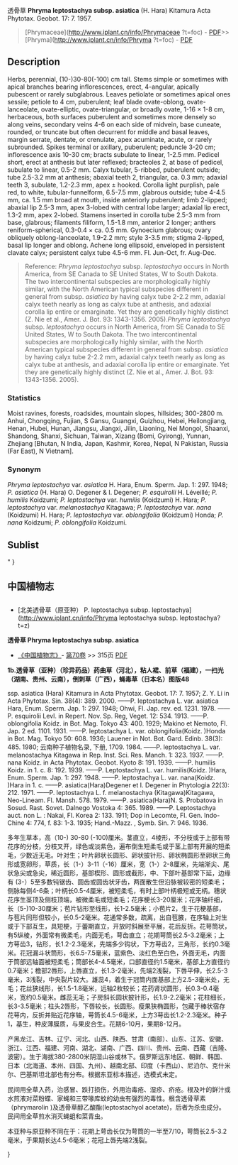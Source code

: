 透骨草 **Phryma leptostachya subsp. asiatica** (H. Hara) Kitamura Acta Phytotax. Geobot. 17: 7. 1957.

> [Phrymaceae](http://www.iplant.cn/info/Phrymaceae ?t=foc) - [PDF](http://iplant.cn/foc/pdf/Phrymaceae.pdf)>>[Phryma](http://www.iplant.cn/info/Phryma ?t=foc) - [PDF](http://www.iplant.cn/foc/pdf/Phryma.pdf)

## Description

Herbs, perennial, (10-)30-80(-100) cm tall. Stems simple or sometimes with apical branches bearing inflorescences, erect, 4-angular, apically pubescent or rarely subglabrous. Leaves petiolate or sometimes apical ones sessile; petiole to 4 cm, puberulent; leaf blade ovate-oblong, ovate-lanceolate, ovate-elliptic, ovate-triangular, or broadly ovate, 1-16 × 1-8 cm, herbaceous, both surfaces puberulent and sometimes more densely so along veins, secondary veins 4-6 on each side of midvein, base cuneate, rounded, or truncate but often decurrent for middle and basal leaves, margin serrate, dentate, or crenulate, apex acuminate, acute, or rarely subrounded. Spikes terminal or axillary, puberulent; peduncle 3-20 cm; inflorescence axis 10-30 cm; bracts subulate to linear, 1-2.5 mm. Pedicel short, erect at anthesis but later reflexed; bracteoles 2, at base of pedicel, subulate to linear, 0.5-2 mm. Calyx tubular, 5-ribbed, puberulent outside; tube 2.5-3.2 mm at anthesis; abaxial teeth 2, triangular, ca. 0.3 mm; adaxial teeth 3, subulate, 1.2-2.3 mm, apex ± hooked. Corolla light purplish, pale red, to white, tubular-funnelform, 6.5-7.5 mm, glabrous outside; tube 4-4.5 mm, ca. 1.5 mm broad at mouth, inside anteriorly puberulent; limb 2-lipped; abaxial lip 2.5-3 mm, apex 3-lobed with central lobe larger; adaxial lip erect, 1.3-2 mm, apex 2-lobed. Stamens inserted in corolla tube 2.5-3 mm from base, glabrous; filaments filiform, 1.5-1.8 mm, anterior 2 longer; anthers reniform-spherical, 0.3-0.4 × ca. 0.5 mm. Gynoecium glabrous; ovary obliquely oblong-lanceolate, 1.9-2.2 mm; style 3-3.5 mm; stigma 2-lipped, basal lip longer and oblong. Achene long ellipsoid, enveloped in persistent clavate calyx; persistent calyx tube 4.5-6 mm. Fl. Jun-Oct, fr. Aug-Dec.

> Reference: 
>*Phryma leptostachya* subsp. *leptostachya* occurs in North America, from SE Canada to SE United States, W to South Dakota. The two intercontinental subspecies are morphologically highly similar, with the North American typical subspecies different in general from subsp. *asiatica* by having calyx tube 2-2.2 mm, adaxial calyx teeth nearly as long as calyx tube at anthesis, and adaxial corolla lip entire or emarginate. Yet they are genetically highly distinct (Z. Nie et al., Amer. J. Bot. 93: 1343-1356. 2005).*Phryma leptostachya* subsp. *leptostachya* occurs in North America, from SE Canada to SE United States, W to South Dakota. The two intercontinental subspecies are morphologically highly similar, with the North American typical subspecies different in general from subsp. *asiatica* by having calyx tube 2-2.2 mm, adaxial calyx teeth nearly as long as calyx tube at anthesis, and adaxial corolla lip entire or emarginate. Yet they are genetically highly distinct (Z. Nie et al., Amer. J. Bot. 93: 1343-1356. 2005).

### Statistics
Moist ravines, forests, roadsides, mountain slopes, hillsides; 300-2800 m. Anhui, Chongqing, Fujian, S Gansu, Guangxi, Guizhou, Hebei, Heilongjiang, Henan, Hubei, Hunan, Jiangsu, Jiangxi, Jilin, Liaoning, Nei Mongol, Shaanxi, Shandong, Shanxi, Sichuan, Taiwan, Xizang (Bomi, Gyirong), Yunnan, Zhejiang [Bhutan, N India, Japan, Kashmir, Korea, Nepal, N Pakistan, Russia (Far East), N Vietnam].

### Synonym
*Phryma leptostachya* var. *asiatica* H. Hara, Enum. Sperm. Jap. 1: 297. 1948; *P. asiatica* (H. Hara) O. Degener & I. Degener; *P. esquirolii* H. Léveillé; *P. humilis* Koidzumi; *P. leptostachya* var. *humilis* (Koidzumi) H. Hara; *P. leptostachya* var. *melanostachya* Kitagawa; *P. leptostachya* var. *nana* (Koidzumi) H. Hara; *P. leptostachya* var. *oblongifolia* (Koidzumi) Honda; *P. nana* Koidzumi; *P. oblongifolia* Koidzumi.

## Sublist
"
}
## 中国植物志

## 
* [北美透骨草（原亚种）  P.  leptostachya subsp. leptostachya](http://www.iplant.cn/info/Phryma leptostachya subsp. leptostachya?t=z)

**透骨草 Phryma leptostachya subsp. asiatica**

* [《中国植物志》](http://www.iplant.cn/frps)- [第70卷](http://www.iplant.cn/frps/vol/70) >> 315页 [PDF](http://www.iplant.cn/frps/pdf/70/315.pdf)

**1b.透骨草（亚种）（珍异药品）药曲草（河北），粘人裙、前草（福建），一扫光（湖南、贵州、云南），倒刺草（广西），蝇毒草（日本名）图版48**

ssp. asiatica (Hara) Kitamura in Acta Phytotax. Geobot. 17: 7. 1957; Z. Y. Li in Acta Phytotax. Sin. 38(4): 389. 2000. ——P. leptostachya L. var. asiatica Hara, Enum. Sperm. Jap. 1: 297. 1948; Ohwi, Fl. Jap. rev. ed. 1231. 1978. ——P. esquirolii Levl. in Repert. Nov. Sp. Reg, Veget. 12: 534. 1913. ——P. oblongifolia Koidz. in Bot. Mag. Tokyo 43: 400. 1929; Makino et Nemoto, Fl. Jap. 2 ed. 1101. 1931. ——P. leptostachya L. var. oblongifolia(Koidz. )Honda in Bot. Mag. Tokyo 50: 608. 1936; Lauener in Not. Bot. Gard. Edinb. 38(3): 485. 1980; 云南种子植物名录, 下册, 1709. 1984. ——P. leptostachya L. var. melanostachya Kitagawa in Rep. Inst. Sci. Res. Manch. 1: 323. 1937. ——P. nana Koidz. in Acta Phytotax. Geobot. Kyoto 8: 191. 1939. ——P. humilis Koidz. in 1. c. 8: 192. 1939. ——P. Leptostachya L. var. humilis(Koidz. )Hara, Enum. Sperm. Jap. 1: 297. 1948. ——P. leptostachya L. var. nana(Koidz. )Hara in 1. c. ——P. asiatica(Hara)Degener et I. Degener in Phytologia 22(3): 212. 1971. ——P. leptostachya L. f. melanostachya (Kitagawa)Kitagawa, Neo-Lineam. Fl. Mansh. 578. 1979. ——P. asiatica(Hara)N. S. Probatova in Sosud. Rast. Sovet. Dalnego Vostoka 4: 365. 1989. ——P. Leptostachya auct. non L. : Nakai, Fl. Korea 2: 133. 1911; Dop in Lecomte, Fl. Gen. Indo-Chine 4: 774, f. 83: 1-3. 1935; Hand.-Mazz. , Symb. Sin. 7: 946. 1936.

多年生草本，高（10-) 30-80 (-100)厘米。茎直立，4棱形，不分枝或于上部有带花序的分枝，分枝叉开，绿色或淡紫色，遍布倒生短柔毛或于茎上部有开展的短柔毛，少数近无毛。叶对生；叶片卵状长圆形、卵状披针形、卵状椭圆形至卵状三角形或宽卵形，草质，长（1-）3-11（-16）厘米，宽（1-）2-8厘米，先端渐尖、尾状急尖或急尖，稀近圆形，基部楔形、圆形或截形，中、下部叶基部常下延，边缘有 (3-）5至多数钝锯齿、圆齿或圆齿状牙齿，两面散生但沿脉被较密的短柔毛；侧脉每侧4-6条；叶柄长0.5-4厘米，被短柔毛，有时上部叶柄极短或无柄。穗状花序生茎顶及侧枝顶端，被微柔毛或短柔毛；花序梗长3-20厘米；花序轴纤细，长（5-)10-30厘米；苞片钻形至线形，长1-2.5毫米；小苞片2，生于花梗基部，与苞片同形但较小，长0.5-2毫米。花通常多数，疏离，出自苞腋，在序轴上对生或于下部互生，具短梗，于蕾期直立，开放时斜展至平展，花后反折。花萼筒状，有5纵棱，外面常有微柔毛，内面无毛，萼齿直立；花期萼筒长2.5-3.2毫米；上方萼齿3，钻形，长1.2-2.3毫米，先端多少钩状，下方萼齿2，三角形，长约0.3毫米。花冠漏斗状筒形，长6.5-7.5毫米，蓝紫色、淡红色至白色，外面无毛，内面于筒部远轴面被短柔毛；筒部长4-4.5毫米，口部直径约1.5毫米，基部上方直径约0.7毫米；檐部2唇形，上唇直立，长1.3-2毫米，先端2浅裂，下唇平伸，长2.5-3毫米，3浅裂，中央裂片较大。雄蕊4，着生于冠筒内面基部上方2.5-3毫米处，无毛；花丝狭线形，长1.5-1.8毫米，远轴2枚较长；花药肾状圆形，长0.3-0.4毫米，宽约0.5毫米。雌蕊无毛；子房斜长圆状披针形，长1.9-2.2毫米；花柱细长，长3-3.5毫米；柱头2唇形，下唇较长，长圆形。瘦果狭椭圆形，包藏于棒状宿存花萼内，反折并贴近花序轴，萼筒长4.5-6毫米，上方3萼齿长1.2-2.3毫米。种子1，基生，种皮薄膜质，与果皮合生。花期6-10月，果期8-12月。

产黑龙江、吉林、辽宁、河北、山西、陕西、甘肃（南部）、山东、江苏、安徽、浙江、江西、福建、河南、湖北、湖南、广西、四川、贵州、云南、西藏（吉隆、波密）。生于海拔380-2800米阴湿山谷或林下。俄罗斯远东地区、朝鲜、韩国、日本（北海道、本州、四国、九州）、越南北部、印度（卡西山）、尼泊尔、克什米尔、巴基斯坦北部也有分布。根据东亚标本描述，选模式未定。

民间用全草入药，治感冒、跌打损伤，外用治毒疮、湿疹、疥疮。根及叶的鲜汁或水煎液对菜粉蝶、家蝇和三带喙库蚊的幼虫有强烈的毒性。根含透骨草素（phrymarolin )及透骨草醇乙酸酯(leptostachyol acetate)，后者为杀虫成分。民间用全草煎水消灭蝇蛆和菜青虫。

本亚种与原亚种不同在于：花期上萼齿长仅为萼筒的一半至7/10，萼筒长2.5-3.2毫米，于果期长达4.5-6毫米；花冠上唇先端2浅裂。

}